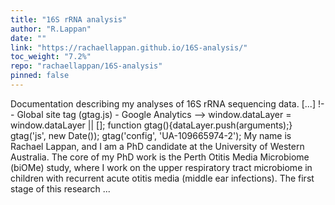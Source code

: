 ```yaml
---
title: "16S rRNA analysis"
author: "R.Lappan"
date: ""
link: "https://rachaellappan.github.io/16S-analysis/"
toc_weight: "7.2%"
repo: "rachaellappan/16S-analysis"
pinned: false
---
```


Documentation describing my analyses of 16S rRNA sequencing data. [...] !-- Global site tag (gtag.js) - Google Analytics --> window.dataLayer = window.dataLayer || []; function gtag(){dataLayer.push(arguments);} gtag('js', new Date()); gtag('config', 'UA-109665974-2'); My name is Rachael Lappan, and I am a PhD candidate at the University of Western Australia. The core of my PhD work is the Perth Otitis Media Microbiome (biOMe) study, where I work on the upper respiratory tract microbiome in children with recurrent acute otitis media (middle ear infections). The first stage of this research ...
